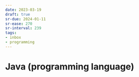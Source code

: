 ```yaml
---
date: 2023-03-19
draft: true
sr-due: 2024-01-11
sr-ease: 270
sr-interval: 239
tags:
- inbox
- programming
---
```


# Java (programming language)